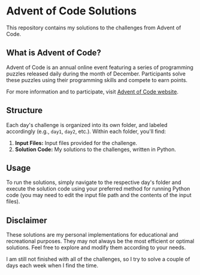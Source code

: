# Advent of Code Solutions

This repository contains my solutions to the challenges from Advent of Code.

## What is Advent of Code?

Advent of Code is an annual online event featuring a series of programming puzzles released daily during the month of December. Participants solve these puzzles using their programming skills and compete to earn points.

For more information and to participate, visit [Advent of Code website](https://adventofcode.com/).

## Structure

Each day's challenge is organized into its own folder, and labeled accordingly (e.g., `day1`, `day2`, etc.). Within each folder, you'll find:

1. **Input Files:** Input files provided for the challenge.
2. **Solution Code:** My solutions to the challenges, written in Python.

## Usage

To run the solutions, simply navigate to the respective day's folder and execute the solution code using your preferred method for running Python code (you may need to edit the input file path and the contents of the input files).

## Disclaimer

These solutions are my personal implementations for educational and recreational purposes. They may not always be the most efficient or optimal solutions. Feel free to explore and modify them according to your needs.

I am still not finished with all of the challenges, so I try to solve a couple of days each week when I find the time.

